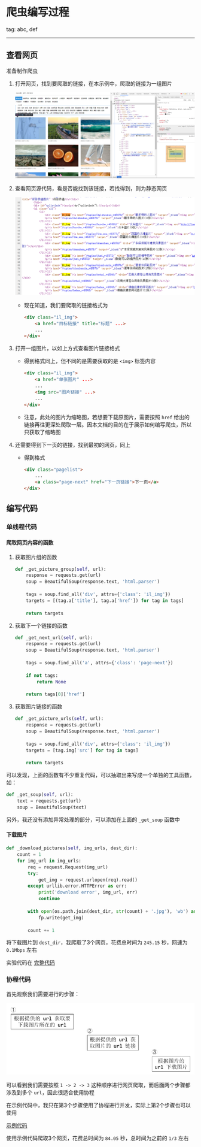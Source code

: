 # 爬虫编写过程

tag: abc, def

---

## 查看网页

准备制作爬虫

1. 打开网页，找到要爬取的链接，在本示例中，爬取的链接为一组图片
    
    ![查看方式](./img/find_img_group_tag.png)

1. 查看网页源代码，看是否能找到该链接，若找得到，则为静态网页
    
    ![检查网页](./img/check_img_group_tag.png)

    * 现在知道，我们要爬取的链接格式为
      ```html
      <div class="il_img">
          <a href="目标链接" title="标题" ...>
          ...
      </div>
      ```

1. 打开一组图片，以如上方式查看图片链接格式

    * 得到格式同上，但不同的是需要获取的是 `<img>` 标签内容
      ```html
      <div class="il_img">
          <a href="单张图片" ...>
          ...
          <img src="图片链接" ...>
          ...
      </div>
      ```
    
    * 注意，此处的图片为缩略图，若想要下载原图片，需要按照 `href` 给出的链接再往更深处爬取一层。因本文档的目的在于展示如何编写爬虫，所以只获取了缩略图

1. 还需要得到下一页的链接，找到最初的网页，同上

    * 得到格式
      ```html
      <div class="pagelist">
          ...
          <a class="page-next" href="下一页链接">下一页</a>
      </div>
      ```

## 编写代码

### 单线程代码

#### 爬取网页内容的函数

1. 获取图片组的函数

    ```python
    def _get_picture_group(self, url):
        response = requests.get(url)
        soup = BeautifulSoup(response.text, 'html.parser')

        tags = soup.find_all('div', attrs={'class': 'il_img'})
        targets = [(tag.a['title'], tag.a['href']) for tag in tags]
        
        return targets
    ```

1. 获取下一个链接的函数

    ```python
    def _get_next_url(self, url):
        response = requests.get(url)
        soup = BeautifulSoup(response.text, 'html.parser')

        tags = soup.find_all('a', attrs={'class': 'page-next'})
        
        if not tags:
            return None
        
        return tags[0]['href']
    ```

1. 获取图片链接的函数

    ```python
    def _get_picture_urls(self, url):
        response = requests.get(url)
        soup = BeautifulSoup(response.text, 'html.parser')

        tags = soup.find_all('div', attrs={'class': 'il_img'})
        targets = [tag.img['src'] for tag in tags]

        return targets
    ```

可以发现，上面的函数有不少重复代码，可以抽取出来写成一个单独的工具函数，如：

```python
def _get_soup(self, url):
    text = requests.get(url)
    soup = BeautifulSoup(text)
```

另外，我还没有添加异常处理的部分，可以添加在上面的 `_get_soup` 函数中

#### 下载图片

```python
def _download_pictures(self, img_urls, dest_dir):
    count = 1
    for img_url in img_urls:
        req = request.Request(img_url)
        try:
            get_img = request.urlopen(req).read()
        except urllib.error.HTTPError as err:
            print('download error', img_url, err)
            continue
    
        with open(os.path.join(dest_dir, str(count) + '.jpg'), 'wb') as fp:
            fp.write(get_img)
        
        count += 1
```

将下载图片到 `dest_dir`，我爬取了3个网页，花费总时间为 `245.15` 秒，网速为 `0.1Mbps` 左右

实验代码在 [完整代码](./codes/first_code.py)

### 协程代码

首先观察我们需要进行的步骤：

![步骤](./img/steps.png)

可以看到我们需要按照 `1 -> 2 -> 3` 这种顺序进行网页爬取，而后面两个步骤都涉及到多个 `url`，因此很适合使用协程

在示例代码中，我只在第3个步骤使用了协程进行并发，实际上第2个步骤也可以使用

[示例代码](./codes/second_code.py)

使用示例代码爬取3个网页，花费总时间为 `84.05` 秒，总时间为之前的 `1/3` 左右
